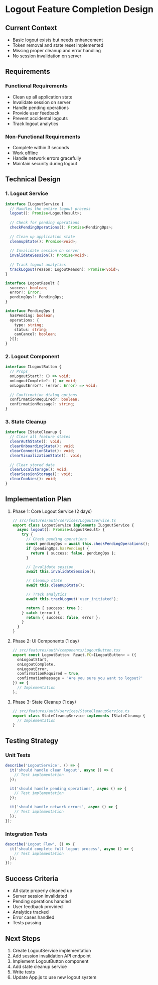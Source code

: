 # Logout Feature Completion Design

## Current Context
- Basic logout exists but needs enhancement
- Token removal and state reset implemented
- Missing proper cleanup and error handling
- No session invalidation on server

## Requirements

### Functional Requirements
- Clean up all application state
- Invalidate session on server
- Handle pending operations
- Provide user feedback
- Prevent accidental logouts
- Track logout analytics

### Non-Functional Requirements
- Complete within 3 seconds
- Work offline
- Handle network errors gracefully
- Maintain security during logout

## Technical Design

### 1. Logout Service
```typescript
interface ILogoutService {
  // Handles the entire logout process
  logout(): Promise<LogoutResult>;
  
  // Check for pending operations
  checkPendingOperations(): Promise<PendingOps>;
  
  // Clean up application state
  cleanupState(): Promise<void>;
  
  // Invalidate session on server
  invalidateSession(): Promise<void>;
  
  // Track logout analytics
  trackLogout(reason: LogoutReason): Promise<void>;
}

interface LogoutResult {
  success: boolean;
  error?: Error;
  pendingOps?: PendingOps;
}

interface PendingOps {
  hasPending: boolean;
  operations: {
    type: string;
    status: string;
    canCancel: boolean;
  }[];
}
```

### 2. Logout Component
```typescript
interface ILogoutButton {
  // Props
  onLogoutStart?: () => void;
  onLogoutComplete?: () => void;
  onLogoutError?: (error: Error) => void;
  
  // Confirmation dialog options
  confirmationRequired?: boolean;
  confirmationMessage?: string;
}
```

### 3. State Cleanup
```typescript
interface IStateCleanup {
  // Clear all feature states
  clearAuthState(): void;
  clearOnboardingState(): void;
  clearConnectionState(): void;
  clearVisualizationState(): void;
  
  // Clear stored data
  clearLocalStorage(): void;
  clearSessionStorage(): void;
  clearCookies(): void;
}
```

## Implementation Plan

1. Phase 1: Core Logout Service (2 days)
   ```typescript
   // src/features/auth/services/LogoutService.ts
   export class LogoutService implements ILogoutService {
     async logout(): Promise<LogoutResult> {
       try {
         // Check pending operations
         const pendingOps = await this.checkPendingOperations();
         if (pendingOps.hasPending) {
           return { success: false, pendingOps };
         }

         // Invalidate session
         await this.invalidateSession();

         // Cleanup state
         await this.cleanupState();

         // Track analytics
         await this.trackLogout('user_initiated');

         return { success: true };
       } catch (error) {
         return { success: false, error };
       }
     }
   }
   ```

2. Phase 2: UI Components (1 day)
   ```typescript
   // src/features/auth/components/LogoutButton.tsx
   export const LogoutButton: React.FC<ILogoutButton> = ({
     onLogoutStart,
     onLogoutComplete,
     onLogoutError,
     confirmationRequired = true,
     confirmationMessage = 'Are you sure you want to logout?'
   }) => {
     // Implementation
   };
   ```

3. Phase 3: State Cleanup (1 day)
   ```typescript
   // src/features/auth/services/StateCleanupService.ts
   export class StateCleanupService implements IStateCleanup {
     // Implementation
   }
   ```

## Testing Strategy

### Unit Tests
```typescript
describe('LogoutService', () => {
  it('should handle clean logout', async () => {
    // Test implementation
  });

  it('should handle pending operations', async () => {
    // Test implementation
  });

  it('should handle network errors', async () => {
    // Test implementation
  });
});
```

### Integration Tests
```typescript
describe('Logout Flow', () => {
  it('should complete full logout process', async () => {
    // Test implementation
  });
});
```

## Success Criteria
- All state properly cleaned up
- Server session invalidated
- Pending operations handled
- User feedback provided
- Analytics tracked
- Error cases handled
- Tests passing

## Next Steps
1. Create LogoutService implementation
2. Add session invalidation API endpoint
3. Implement LogoutButton component
4. Add state cleanup service
5. Write tests
6. Update App.js to use new logout system 